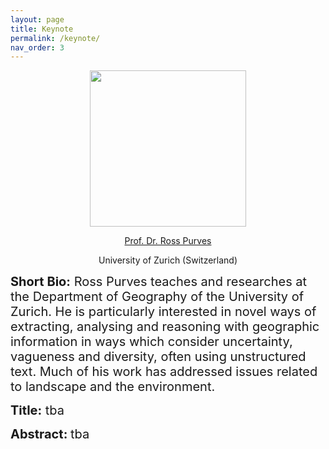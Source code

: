 ```yaml
---
layout: page
title: Keynote
permalink: /keynote/
nav_order: 3
---
```


<p align="center">
<a>
 <img src="{{site.baseurl}}/figure/ross_lbs.png"   height="250" ></a>
</p>

 <p align="center">
<a href="https://www.geo.uzh.ch/~rsp/">
 Prof. Dr. Ross Purves </a>
</p>
  
 <p align="center">
 University of Zurich (Switzerland) 
</p>



<span style="font-size:20px;"> <strong> Short Bio:</strong>   Ross Purves teaches and researches at the Department of Geography of the University of Zurich. He is particularly interested in novel ways of extracting, analysing and reasoning with geographic information in ways which consider uncertainty, vagueness and diversity, often using unstructured text. Much of his work has addressed issues related to landscape and the environment. 

<span style="font-size:20px;"> <strong> Title:</strong> tba

<span style="font-size:20px;"> <strong> Abstract: </strong> tba
